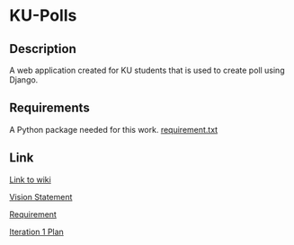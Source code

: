 # KU-Polls

## Description 

A web application created for KU students that is used to create poll using Django.

## Requirements 
A Python package needed for this work.
[requirement.txt]() 

## Link

[Link to wiki](https://github.com/LevNut/ku-polls/wiki)

[Vision Statement]()

[Requirement]()

[Iteration 1 Plan](https://github.com/LevNut/ku-polls/wiki/Iteration-1-Plan)
